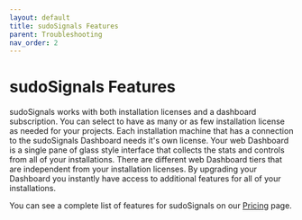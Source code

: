 ```yaml
---
layout: default
title: sudoSignals Features 
parent: Troubleshooting
nav_order: 2
---
```


# sudoSignals Features 

sudoSignals works with both installation licenses and a dashboard subscription. You can select to have as many or as few installation license as needed for your projects. Each installation machine that has a connection to the sudoSignals Dashboard needs it's own license. 
Your web Dashboard is a single pane of glass style interface that collects the stats and controls from all of your installations. There are different web Dashboard tiers that are independent from your installation licenses. By upgrading your Dashboard you instantly have access to additional features for all of your installations. 

You can see a complete list of features for sudoSignals on our [Pricing](https://www.sudosignals.com/pricing) page.